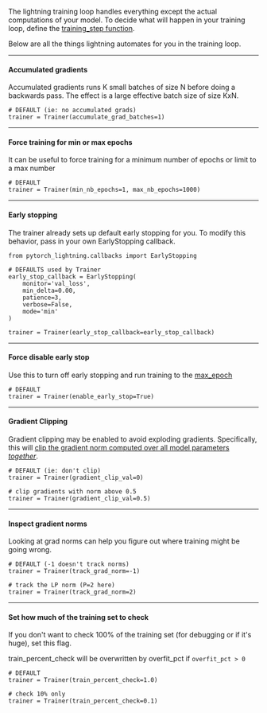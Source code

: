The lightning training loop handles everything except the actual computations of your model. To decide what will happen in your training loop, define the [training_step function](https://williamfalcon.github.io/pytorch-lightning/LightningModule/RequiredTrainerInterface/#training_step).

Below are all the things lightning automates for you in the training loop.

---
#### Accumulated gradients  
Accumulated gradients runs K small batches of size N before doing a backwards pass. The effect is a large effective batch size of size KxN. 

``` {.python}
# DEFAULT (ie: no accumulated grads)
trainer = Trainer(accumulate_grad_batches=1)
```

---
#### Force training for min or max epochs
It can be useful to force training for a minimum number of epochs or limit to a max number
``` {.python}
# DEFAULT
trainer = Trainer(min_nb_epochs=1, max_nb_epochs=1000)
```

---
#### Early stopping
The trainer already sets up default early stopping for you. 
To modify this behavior, pass in your own EarlyStopping callback.
``` {.python}
from pytorch_lightning.callbacks import EarlyStopping

# DEFAULTS used by Trainer
early_stop_callback = EarlyStopping(
    monitor='val_loss',
    min_delta=0.00,
    patience=3,
    verbose=False,
    mode='min'
)

trainer = Trainer(early_stop_callback=early_stop_callback)
```

---
#### Force disable early stop 
Use this to turn off early stopping and run training to the [max_epoch](#force-training-for-min-or-max-epochs)
``` {.python}
# DEFAULT
trainer = Trainer(enable_early_stop=True)
```

---
#### Gradient Clipping
Gradient clipping may be enabled to avoid exploding gradients.
Specifically, this will [clip the gradient norm computed over all model parameters *together*](https://pytorch.org/docs/stable/nn.html#torch.nn.utils.clip_grad_norm_).

``` {.python}
# DEFAULT (ie: don't clip)
trainer = Trainer(gradient_clip_val=0)

# clip gradients with norm above 0.5
trainer = Trainer(gradient_clip_val=0.5)
```

---
#### Inspect gradient norms
Looking at grad norms can help you figure out where training might be going wrong.
``` {.python}
# DEFAULT (-1 doesn't track norms)
trainer = Trainer(track_grad_norm=-1)

# track the LP norm (P=2 here)
trainer = Trainer(track_grad_norm=2)
```


---
#### Set how much of the training set to check
If you don't want to check 100% of the training set (for debugging or if it's huge), set this flag.

train_percent_check will be overwritten by overfit_pct if `overfit_pct > 0`

``` {.python}
# DEFAULT
trainer = Trainer(train_percent_check=1.0)

# check 10% only
trainer = Trainer(train_percent_check=0.1)
```
